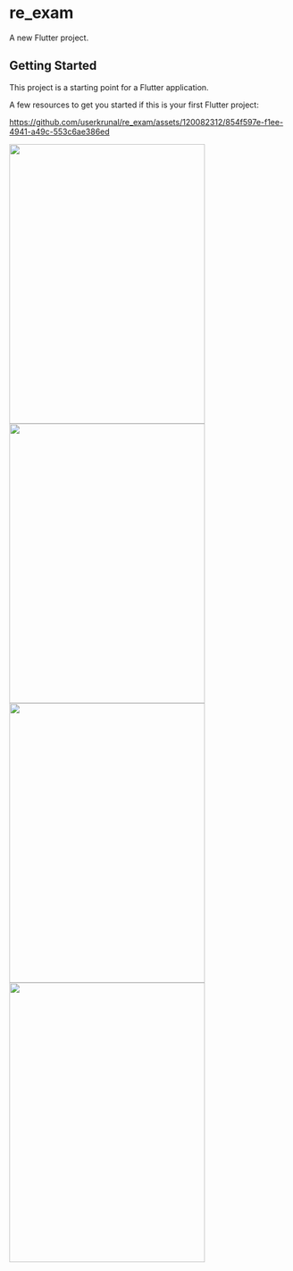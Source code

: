 # re_exam

A new Flutter project.

## Getting Started

This project is a starting point for a Flutter application.

A few resources to get you started if this is your first Flutter project:





https://github.com/userkrunal/re_exam/assets/120082312/854f597e-f1ee-4941-a49c-553c6ae386ed


<img src="https://github.com/userkrunal/re_exam/assets/120082312/f6979b5d-bfa4-486e-ab1e-0ffb37644c13" width="350" height="500">

<img src="https://github.com/userkrunal/re_exam/assets/120082312/cf8c1d07-38bf-4f69-9791-9d75013a997d" width="350" height="500">
<img src="https://github.com/userkrunal/re_exam/assets/120082312/8dce6e73-5518-4ee4-ab2c-2d4641a64752" width="350" height="500">
<img src="https://github.com/userkrunal/re_exam/assets/120082312/6dd200be-8086-4ec3-9304-833627a33999" width="350" height="500">




